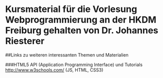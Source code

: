 # Kursmaterial für die Vorlesung Webprogrammierung an der HKDM Freiburg gehalten von  Dr. Johannes Riesterer

##Links zu weiteren interessanten Themen und Materialien

###HTML5 API (Application Programming Interface) und Tutorials
http://www.w3schools.com/ (JS, HTML, CSS3)

